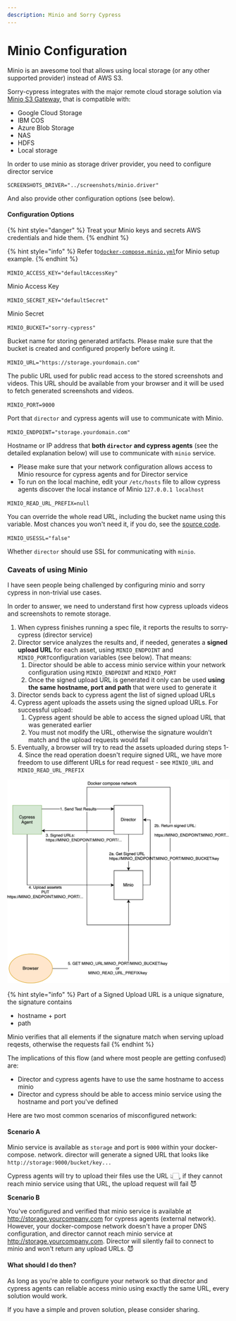 ```yaml
---
description: Minio and Sorry Cypress
---
```


# Minio Configuration

Minio is an awesome tool that allows using local storage \(or any other supported provider\) instead of AWS S3.  

Sorry-cypress integrates with the major remote cloud storage solution via [Minio S3 Gateway](https://docs.min.io/docs/minio-gateway-for-s3.html), that is compatible with:

* Google Cloud Storage
* IBM COS
* Azure Blob Storage
* NAS
* HDFS
* Local storage

In order to use minio as storage driver provider, you need to configure director service 

```text
SCREENSHOTS_DRIVER="../screenshots/minio.driver"
```

And also provide other configuration options \(see below\).

#### Configuration Options

{% hint style="danger" %}
Treat your Minio keys and secrets AWS credentials and hide them. 
{% endhint %}

{% hint style="info" %}
Refer to[`docker-compose.minio.yml`](https://github.com/sorry-cypress/sorry-cypress/blob/master/docker-compose.minio.yml)for Minio setup example.
{% endhint %}

`MINIO_ACCESS_KEY="defaultAccessKey"`

Minio Access Key



`MINIO_SECRET_KEY="defaultSecret"`

Minio Secret



`MINIO_BUCKET="sorry-cypress"`

Bucket name for storing generated artifacts. Please make sure that the bucket is created and configured properly before using it.



`MINIO_URL="https://storage.yourdomain.com"`

The public URL used for public read access to the stored screenshots and videos. This URL should be available from your browser and it will be used to fetch generated screenshots and videos.



`MINIO_PORT=9000`

Port that `director` and cypress agents will use to communicate with Minio.



`MINIO_ENDPOINT="storage.yourdomain.com"`

Hostname or IP address that **both `director` and cypress agents** \(see the detailed explanation below\) will use to communicate with `minio` service.

* Please make sure that your network configuration allows access to Minio resource for cypress agents and for Director service
* To run on the local machine, edit your `/etc/hosts` file to allow cypress agents discover the local instance of Minio `127.0.0.1 localhost`



`MINIO_READ_URL_PREFIX=null`

You can override the whole read URL, including the bucket name using this variable. Most chances you won't need it, if you do, see the [source code](https://github.com/sorry-cypress/sorry-cypress/blob/master/packages/director/src/screenshots/minio/minio.ts#L42).



`MINIO_USESSL="false"`

Whether `director` should use SSL for communicating with `minio`.

### Caveats of using Minio

I have seen people being challenged by configuring minio and sorry cypress in non-trivial use cases. 

In order to answer, we need to understand first how cypress uploads videos and screenshots to remote storage.

1. When cypress finishes running a spec file, it reports the results to sorry-cypress \(director service\)
2. Director service analyzes the results and, if needed, generates a **signed upload URL** for each asset, using `MINIO_ENDPOINT` and `MINIO_PORT`configuration variables \(see below\). That means:
   1. Director should be able to access minio service within your network configuration using `MINIO_ENDPOINT` and `MINIO_PORT`
   2. Once the signed upload URL is generated it only can be used **using the same hostname, port and path** that were used to generate it
3. Director sends back to cypress agent the list of signed upload URLs
4. Cypress agent uploads the assets using the signed upload URLs. For successful upload:
   1. Cypress agent should be able to access the signed upload URL that was generated earlier
   2. You must not modify the URL, otherwise the signature wouldn't match and the upload requests would fail
5. Eventually, a browser will try to read the assets uploaded during steps 1-4. Since the read operation doesn't require signed URL, we have more freedom to use different URLs for read request - see `MINIO_URL` and `MINIO_READ_URL_PREFIX`

![](../../.gitbook/assets/miniox2.png)

{% hint style="info" %}
Part of a Signed Upload URL is a unique signature, the signature contains 

* hostname + port
* path

Minio verifies that all elements if the signature match when serving upload reqests, otherwise the requests fail
{% endhint %}

The  implications of this flow \(and where most people are getting confused\) are:

* Director and cypress agents have to use the same hostname to access minio
* Director and cypress should be able to access minio service using the hostname and port you've defined

Here are two most common scenarios of misconfigured network:

#### Scenario A

Minio service is available as `storage`  and port is `9000` within your docker-compose. network. director will generate a signed URL that looks like `http://storage:9000/bucket/key...`

Cypress agents will try to upload their files use the URL 👆🏻, if they cannot reach minio service using that URL, the upload request will fail 😈

**Scenario B**

You've configured and verified that minio service is available at http://storage.yourcompany.com for cypress agents \(external network\). However, your docker-compose network doesn't have a proper DNS configuration, and director cannot reach minio service at http://storage.yourcompany.com. Director will silently fail to connect to minio and won't return any upload URLs.  😈

#### What should I do then?

As long as you're able to configure your network so that director and cypress agents can reliable access minio using exactly the same URL, every solution would work. 

If you have a simple and proven solution, please consider sharing.

